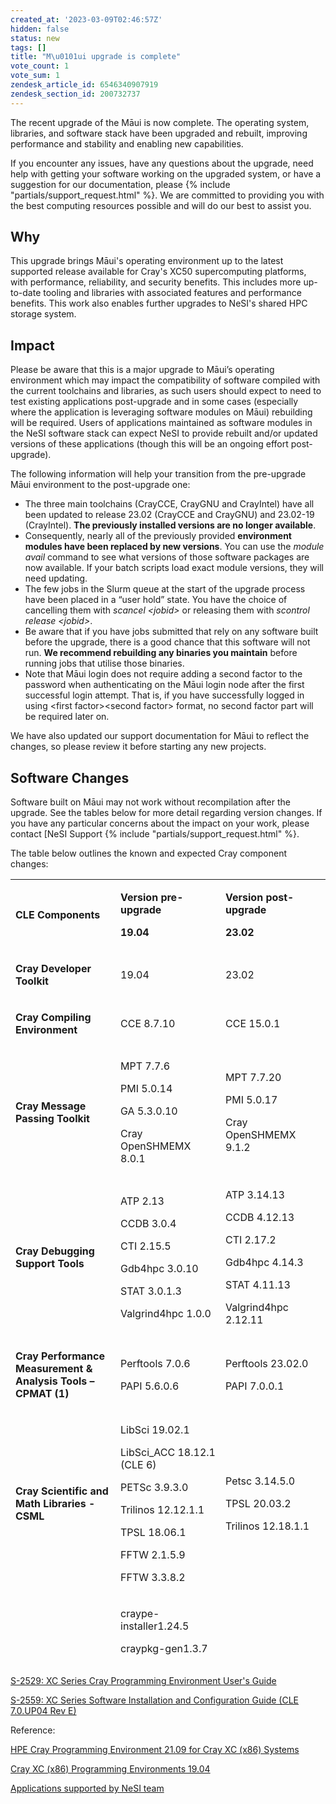 ```yaml
---
created_at: '2023-03-09T02:46:57Z'
hidden: false
status: new
tags: []
title: "M\u0101ui upgrade is complete"
vote_count: 1
vote_sum: 1
zendesk_article_id: 6546340907919
zendesk_section_id: 200732737
---
```


The recent upgrade of the Māui is now complete. The operating system,
libraries, and software stack have been upgraded and rebuilt, improving
performance and stability and enabling new capabilities.

If you encounter any issues, have any questions about the upgrade, need
help with getting your software working on the upgraded system, or have
a suggestion for our documentation, please {% include "partials/support_request.html" %}. We are committed to
providing you with the best computing resources possible and will do our
best to assist you.

## Why

This upgrade brings Māui's operating environment up to the latest
supported release available for Cray's XC50 supercomputing platforms,
with performance, reliability, and security benefits. This includes more
up-to-date tooling and libraries with associated features and
performance benefits. This work also enables further upgrades to NeSI's
shared HPC storage system.

## Impact

Please be aware that this is a major upgrade to Māui’s operating
environment which may impact the compatibility of software compiled with
the current toolchains and libraries, as such users should expect to
need to test existing applications post-upgrade and in some cases
(especially where the application is leveraging software modules on
Māui) rebuilding will be required. Users of applications maintained as
software modules in the NeSI software stack can expect NeSI to provide
rebuilt and/or updated versions of these applications (though this will
be an ongoing effort post-upgrade).

The following information will help your transition from the pre-upgrade
Māui environment to the post-upgrade one: 

-   The three main toolchains (CrayCCE, CrayGNU and CrayIntel) have all
    been updated to release 23.02 (CrayCCE and CrayGNU) and 23.02-19
    (CrayIntel). **The previously installed versions are no longer
    available**.
-   Consequently, nearly all of the previously provided **environment
    modules have been replaced by new versions**. You can use the
    *module avail* command to see what versions of those software
    packages are now available. If your batch scripts load exact module
    versions, they will need updating.
-   The few jobs in the Slurm queue at the start of the upgrade process
    have been placed in a “user hold” state. You have the choice of
    cancelling them with *scancel &lt;jobid&gt;* or releasing them with
    *scontrol release &lt;jobid&gt;*.
-   Be aware that if you have jobs submitted that rely on any software
    built before the upgrade, there is a good chance that this software
    will not run. **We recommend rebuilding any binaries you maintain**
    before running jobs that utilise those binaries.
-   Note that Māui login does not require adding a second factor to the
    password when authenticating on the Māui login node after the first
    successful login attempt. That is, if you have successfully logged
    in using &lt;first factor&gt;&lt;second factor&gt; format, no second
    factor part will be required later on.

We have also updated our support documentation for Māui to reflect the
changes, so please review it before starting any new projects. 

## Software Changes

Software built on Māui may not work without recompilation after the
upgrade. See the tables below for more detail regarding version changes.
If you have any particular concerns about the impact on your work,
please contact [NeSI
Support {% include "partials/support_request.html" %}.

The table below outlines the known and expected Cray component changes:

<table style="font-weight: 400; height: 1258px;" width="633">
<colgroup>
<col style="width: 33%" />
<col style="width: 33%" />
<col style="width: 33%" />
</colgroup>
<tbody>
<tr class="odd" style="height: 51px;">
<td style="height: 51px; width: 196.789px"><p><strong>CLE
Components</strong></p></td>
<td style="height: 51px; width: 180.992px"><p><strong>Version
pre-upgrade</strong></p>
<p><strong>19.04</strong></p></td>
<td style="height: 51px; width: 221.219px"><p><strong>Version
post-upgrade</strong></p>
<p><strong>23.02</strong></p></td>
</tr>
<tr class="even" style="height: 22px;">
<td style="height: 22px; width: 196.789px"><p><strong>Cray Developer
Toolkit</strong></p></td>
<td style="height: 22px; width: 180.992px"><p>19.04</p></td>
<td style="height: 22px; width: 221.219px"><p>23.02</p></td>
</tr>
<tr class="odd" style="height: 44px;">
<td style="height: 44px; width: 196.789px"><p><strong>Cray Compiling
Environment</strong></p></td>
<td style="height: 44px; width: 180.992px"><p>CCE 8.7.10</p></td>
<td style="height: 44px; width: 221.219px"><p>CCE 15.0.1</p></td>
</tr>
<tr class="even" style="height: 110px;">
<td style="height: 110px; width: 196.789px"><p><strong>Cray Message
Passing Toolkit</strong></p></td>
<td style="height: 110px; width: 180.992px"><p>MPT 7.7.6</p>
<p>PMI 5.0.14</p>
<p>GA 5.3.0.10</p>
<p>Cray OpenSHMEMX 8.0.1</p></td>
<td style="height: 110px; width: 221.219px"><p>MPT 7.7.20</p>
<p>PMI 5.0.17</p>
<p>Cray OpenSHMEMX 9.1.2</p></td>
</tr>
<tr class="odd" style="height: 169px;">
<td style="height: 169px; width: 196.789px"><p><strong>Cray Debugging
Support Tools</strong></p></td>
<td style="height: 169px; width: 180.992px"><p>ATP 2.13</p>
<p>CCDB 3.0.4</p>
<p>CTI 2.15.5</p>
<p>Gdb4hpc 3.0.10</p>
<p>STAT 3.0.1.3</p>
<p>Valgrind4hpc 1.0.0</p></td>
<td style="height: 169px; width: 221.219px"><p>ATP 3.14.13</p>
<p>CCDB 4.12.13</p>
<p>CTI 2.17.2</p>
<p>Gdb4hpc 4.14.3</p>
<p>STAT 4.11.13</p>
<p>Valgrind4hpc 2.12.11</p></td>
</tr>
<tr class="even" style="height: 67px;">
<td style="height: 67px; width: 196.789px"><p><strong>Cray Performance
Measurement &amp; Analysis Tools –CPMAT (1)</strong></p></td>
<td style="height: 67px; width: 180.992px"><p>Perftools 7.0.6</p>
<p>PAPI 5.6.0.6</p></td>
<td style="height: 67px; width: 221.219px"><p>Perftools 23.02.0</p>
<p>PAPI 7.0.0.1</p></td>
</tr>
<tr class="odd" style="height: 221px;">
<td style="height: 221px; width: 196.789px"><p><strong>Cray Scientific
and Math Libraries -CSML</strong></p></td>
<td style="height: 221px; width: 180.992px"><p>LibSci 19.02.1</p>
<p>LibSci_ACC 18.12.1 (CLE 6)</p>
<p>PETSc 3.9.3.0</p>
<p>Trilinos 12.12.1.1</p>
<p>TPSL 18.06.1</p>
<p>FFTW 2.1.5.9</p>
<p>FFTW 3.3.8.2</p></td>
<td style="height: 221px; width: 221.219px"><p>Petsc 3.14.5.0</p>
<p>TPSL 20.03.2</p>
<p>Trilinos 12.18.1.1</p></td>
</tr>
<tr class="even" style="height: 191px;">
<td style="height: 191px; width: 196.789px"><p><strong>Cray Environment
Setup and Compiling support -CENV</strong></p></td>
<td
style="height: 191px; width: 180.992px"><p>craype-installer1.24.5</p>
<p>craypkg-gen1.3.7</p>
<p>craype 2.5.18</p>
<p>cray-modules 3.2.11.1</p>
<p>cray-mpich-compat1.0.0-8 (patch)</p>
<p>cdt-prgenv 6.0.5</p></td>
<td style="height: 191px; width: 221.219px"><p>craypkg-gen 1.3.26</p>
<p>craype 2.7.15</p></td>
</tr>
<tr class="odd" style="height: 302px;">
<td style="height: 302px; width: 196.789px"><p><strong>Third party
products</strong></p></td>
<td style="height: 302px; width: 180.992px"><p>HDF5 1.10.2.0</p>
<p>NetCDF 4.6.1.3</p>
<p>parallel-NetCDF 1.8.1.4</p>
<p>iobuf 2.0.8</p>
<p>java jdk 1.8.0_51 (CLE 6)</p>
<p>GCC 7.3.0</p>
<p>GCC 8.3.0</p>
<p>cray-python 2.7.15.3 &amp; 3.6.5.3 (CLE 6)</p>
<p>cray-R 3.4.2</p></td>
<td style="height: 302px; width: 221.219px"><p>HDF5 1.12.2.3</p>
<p>NetCDF 4.9.0.3</p>
<p>Parallel-NetCDF 1.12.3.3</p>
<p>iobuf 2.0.10</p>
<p>GCC 10.3.0</p>
<p>GCC 12.1.0</p>
<p>cray-python 3.9.13.2</p>
<p>cray-R 4.2.1.1</p></td>
</tr>
<tr class="even" style="height: 81px;">
<td style="height: 81px; width: 196.789px"><p><strong>Third Party
Licensed Products</strong></p></td>
<td style="height: 81px; width: 180.992px"><p>PGI 18.10 (CLE 6 only)</p>
<p>TotalView 2018.3.8</p>
<p>Forge 19.0.3.1</p></td>
<td style="height: 81px; width: 221.219px"><p>Forge 21.0.3</p>
<p>Totalview 2021.2.14</p></td>
</tr>
</tbody>
</table>

[S-2529: XC Series Cray Programming Environment User's
Guide](https://support.hpe.com/hpesc/public/docDisplay?docLocale=en_US&docId=a00113984en_us)

[S-2559: XC Series Software Installation and Configuration Guide (CLE
7.0.UP04 Rev
E)](https://support.hpe.com/hpesc/public/docDisplay?docLocale=en_US&docId=sd00002132en_us)

Reference:

[HPE Cray Programming Environment 21.09 for Cray XC (x86)
Systems](https://support.hpe.com/hpesc/public/docDisplay?docLocale=en_US&docId=a00118188en_us)

[Cray XC (x86) Programming Environments
19.04](https://support.hpe.com/hpesc/public/docDisplay?docId=a00114073en_us&docLocale=en_US)

[Applications supported by NeSI
team](https://support.nesi.org.nz/hc/en-gb/sections/360000040076)